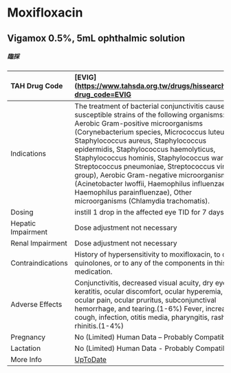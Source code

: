 # Moxifloxacin

## Vigamox 0.5%, 5mL ophthalmic solution

##### 臨採

| TAH Drug Code      | [EVIG](https://www.tahsda.org.tw/drugs/hissearch.php?drug_code=EVIG                                                                                                                                                                                                                                                                                                                                                                                                                                                                             |
|:-------------------|:------------------------------------------------------------------------------------------------------------------------------------------------------------------------------------------------------------------------------------------------------------------------------------------------------------------------------------------------------------------------------------------------------------------------------------------------------------------------------------------------------------------------------------------------|
| Indications        | The treatment of bacterial conjunctivitis caused by susceptible strains of the following organisms: Aerobic Gram-positive microorganisms (Corynebacterium species, Micrococcus luteus, Staphylococcus aureus, Staphylococcus epidermidis, Staphylococcus haemolyticus, Staphylococcus hominis, Staphylococcus warneri, Streptococcus pneumoniae, Streptococcus viridans group), Aerobic Gram-negative microorganisms (Acinetobacter lwoffii, Haemophilus influenzae, Haemophilus parainfluenzae), Other microorganisms (Chlamydia trachomatis). |
| Dosing             | instill 1 drop in the affected eye TID for 7 days.                                                                                                                                                                                                                                                                                                                                                                                                                                                                                              |
| Hepatic Impairment | Dose adjustment not necessary                                                                                                                                                                                                                                                                                                                                                                                                                                                                                                                   |
| Renal Impairment   | Dose adjustment not necessary                                                                                                                                                                                                                                                                                                                                                                                                                                                                                                                   |
| Contraindications  | History of hypersensitivity to moxifloxacin, to other quinolones, or to any of the components in this medication.                                                                                                                                                                                                                                                                                                                                                                                                                               |
| Adverse Effects    | Conjunctivitis, decreased visual acuity, dry eye, keratitis, ocular discomfort, ocular hyperemia, ocular pain, ocular pruritus, subconjunctival hemorrhage, and tearing.(1-6%) Fever, increased cough, infection, otitis media, pharyngitis, rash, and rhinitis.(1-4%)                                                                                                                                                                                                                                                                          |
| Pregnancy          | No (Limited) Human Data – Probably Compatible                                                                                                                                                                                                                                                                                                                                                                                                                                                                                                   |
| Lactation          | No (Limited) Human Data - Probably Compatible                                                                                                                                                                                                                                                                                                                                                                                                                                                                                                   |
| More Info          | [UpToDate](https://www.uptodate.com/contents/moxifloxacin-drug-information)                                                                                                                                                                                                                                                                                                                                                                                                                                                                     |

